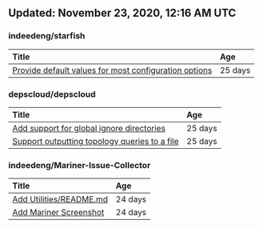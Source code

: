 ## Updated: November 23, 2020, 12:16 AM UTC


### indeedeng/starfish
|**Title**|**Age**|
|:----|:----|
|[Provide default values for most configuration options](https://github.com/indeedeng/starfish/issues/78)|25&nbsp;days|


### depscloud/depscloud
|**Title**|**Age**|
|:----|:----|
|[Add support for global ignore directories](https://github.com/depscloud/depscloud/issues/137)|25&nbsp;days|
|[Support outputting topology queries to a file](https://github.com/depscloud/depscloud/issues/135)|25&nbsp;days|


### indeedeng/Mariner-Issue-Collector
|**Title**|**Age**|
|:----|:----|
|[Add Utilities/README.md](https://github.com/indeedeng/Mariner-Issue-Collector/issues/30)|24&nbsp;days|
|[Add Mariner Screenshot](https://github.com/indeedeng/Mariner-Issue-Collector/issues/29)|24&nbsp;days|